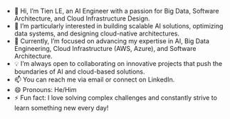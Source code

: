 - 👋 Hi, I’m Tien LE, an AI Engineer with a passion for Big Data, Software Architecture, and Cloud Infrastructure Design.
- 👀 I’m particularly interested in building scalable AI solutions, optimizing data systems, and designing cloud-native architectures.
- 🌱 Currently, I’m focused on advancing my expertise in AI, Big Data Engineering, Cloud Infrastructure (AWS, Azure), and Software Architecture.
- 💡 I’m always open to collaborating on innovative projects that push the boundaries of AI and cloud-based solutions.
- 📫 You can reach me via email or connect on LinkedIn.
- 😄 Pronouns: He/Him
- ⚡ Fun fact: I love solving complex challenges and constantly strive to learn something new every day!

<!---
konverso-tle/konverso-tle is a ✨ special ✨ repository because its `README.md` (this file) appears on your GitHub profile.
You can click the Preview link to take a look at your changes.
--->
